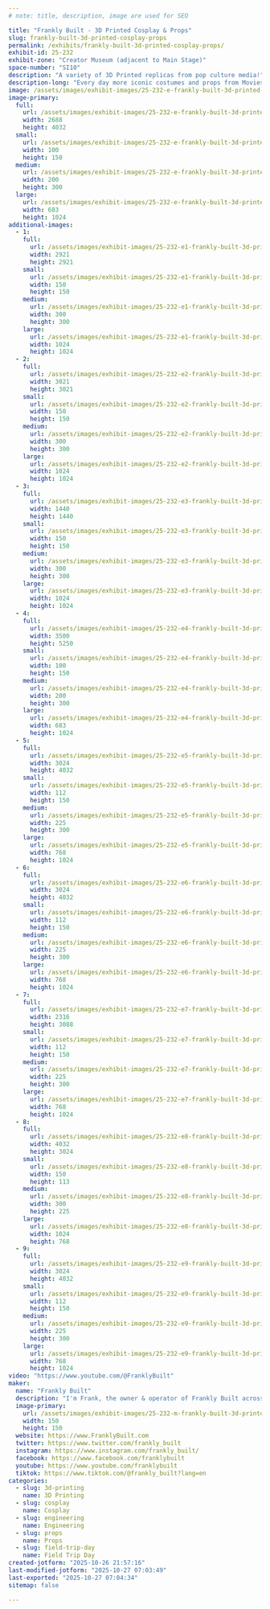 ```yaml
---
# note: title, description, image are used for SEO

title: "Frankly Built - 3D Printed Cosplay & Props"
slug: frankly-built-3d-printed-cosplay-props
permalink: /exhibits/frankly-built-3d-printed-cosplay-props/
exhibit-id: 25-232
exhibit-zone: "Creator Museum (adjacent to Main Stage)"
space-number: "SI10"
description: "A variety of 3D Printed replicas from pop culture media!"
description-long: "Every day more iconic costumes and props from Movies, TV, Video Games and Anime are created. And with the recent advancements in 3D printing we can now make these from the comfort of out own homes! Displayed are just a handful of the items I've created over the years, trying to show that this wonderful hobbies of 3D printing and Cosplay can go hand in hand!"
image: /assets/images/exhibit-images/25-232-e-frankly-built-3d-printed-cosplay-props-mk39-1-1493-200x300.jpg
image-primary: 
  full:
    url: /assets/images/exhibit-images/25-232-e-frankly-built-3d-printed-cosplay-props-mk39-1-1493-full.jpg
    width: 2688
    height: 4032
  small:
    url: /assets/images/exhibit-images/25-232-e-frankly-built-3d-printed-cosplay-props-mk39-1-1493-100x150.jpg
    width: 100
    height: 150
  medium:
    url: /assets/images/exhibit-images/25-232-e-frankly-built-3d-printed-cosplay-props-mk39-1-1493-200x300.jpg
    width: 200
    height: 300
  large:
    url: /assets/images/exhibit-images/25-232-e-frankly-built-3d-printed-cosplay-props-mk39-1-1493-683x1024.jpg
    width: 683
    height: 1024
additional-images: 
  - 1:
    full:
      url: /assets/images/exhibit-images/25-232-e1-frankly-built-3d-printed-cosplay-props-62e74bf7-3c68-4c30-a0cc-7463bd3346d5-full.jpg
      width: 2921
      height: 2921
    small:
      url: /assets/images/exhibit-images/25-232-e1-frankly-built-3d-printed-cosplay-props-62e74bf7-3c68-4c30-a0cc-7463bd3346d5-150x150.jpg
      width: 150
      height: 150
    medium:
      url: /assets/images/exhibit-images/25-232-e1-frankly-built-3d-printed-cosplay-props-62e74bf7-3c68-4c30-a0cc-7463bd3346d5-300x300.jpg
      width: 300
      height: 300
    large:
      url: /assets/images/exhibit-images/25-232-e1-frankly-built-3d-printed-cosplay-props-62e74bf7-3c68-4c30-a0cc-7463bd3346d5-1024x1024.jpg
      width: 1024
      height: 1024
  - 2:
    full:
      url: /assets/images/exhibit-images/25-232-e2-frankly-built-3d-printed-cosplay-props-afterlightimage-full.jpg
      width: 3021
      height: 3021
    small:
      url: /assets/images/exhibit-images/25-232-e2-frankly-built-3d-printed-cosplay-props-afterlightimage-150x150.jpg
      width: 150
      height: 150
    medium:
      url: /assets/images/exhibit-images/25-232-e2-frankly-built-3d-printed-cosplay-props-afterlightimage-300x300.jpg
      width: 300
      height: 300
    large:
      url: /assets/images/exhibit-images/25-232-e2-frankly-built-3d-printed-cosplay-props-afterlightimage-1024x1024.jpg
      width: 1024
      height: 1024
  - 3:
    full:
      url: /assets/images/exhibit-images/25-232-e3-frankly-built-3d-printed-cosplay-props-f864a949-2ed3-4329-b352-87cf5028fbf3-full.jpg
      width: 1440
      height: 1440
    small:
      url: /assets/images/exhibit-images/25-232-e3-frankly-built-3d-printed-cosplay-props-f864a949-2ed3-4329-b352-87cf5028fbf3-150x150.jpg
      width: 150
      height: 150
    medium:
      url: /assets/images/exhibit-images/25-232-e3-frankly-built-3d-printed-cosplay-props-f864a949-2ed3-4329-b352-87cf5028fbf3-300x300.jpg
      width: 300
      height: 300
    large:
      url: /assets/images/exhibit-images/25-232-e3-frankly-built-3d-printed-cosplay-props-f864a949-2ed3-4329-b352-87cf5028fbf3-1024x1024.jpg
      width: 1024
      height: 1024
  - 4:
    full:
      url: /assets/images/exhibit-images/25-232-e4-frankly-built-3d-printed-cosplay-props-com-apple-foundation-nsitemprovider-nxrbcj-full.jpeg
      width: 3500
      height: 5250
    small:
      url: /assets/images/exhibit-images/25-232-e4-frankly-built-3d-printed-cosplay-props-com-apple-foundation-nsitemprovider-nxrbcj-100x150.jpeg
      width: 100
      height: 150
    medium:
      url: /assets/images/exhibit-images/25-232-e4-frankly-built-3d-printed-cosplay-props-com-apple-foundation-nsitemprovider-nxrbcj-200x300.jpeg
      width: 200
      height: 300
    large:
      url: /assets/images/exhibit-images/25-232-e4-frankly-built-3d-printed-cosplay-props-com-apple-foundation-nsitemprovider-nxrbcj-683x1024.jpeg
      width: 683
      height: 1024
  - 5:
    full:
      url: /assets/images/exhibit-images/25-232-e5-frankly-built-3d-printed-cosplay-props-img-2850-full.jpg
      width: 3024
      height: 4032
    small:
      url: /assets/images/exhibit-images/25-232-e5-frankly-built-3d-printed-cosplay-props-img-2850-112x150.jpg
      width: 112
      height: 150
    medium:
      url: /assets/images/exhibit-images/25-232-e5-frankly-built-3d-printed-cosplay-props-img-2850-225x300.jpg
      width: 225
      height: 300
    large:
      url: /assets/images/exhibit-images/25-232-e5-frankly-built-3d-printed-cosplay-props-img-2850-768x1024.jpg
      width: 768
      height: 1024
  - 6:
    full:
      url: /assets/images/exhibit-images/25-232-e6-frankly-built-3d-printed-cosplay-props-img-2565-full.jpg
      width: 3024
      height: 4032
    small:
      url: /assets/images/exhibit-images/25-232-e6-frankly-built-3d-printed-cosplay-props-img-2565-112x150.jpg
      width: 112
      height: 150
    medium:
      url: /assets/images/exhibit-images/25-232-e6-frankly-built-3d-printed-cosplay-props-img-2565-225x300.jpg
      width: 225
      height: 300
    large:
      url: /assets/images/exhibit-images/25-232-e6-frankly-built-3d-printed-cosplay-props-img-2565-768x1024.jpg
      width: 768
      height: 1024
  - 7:
    full:
      url: /assets/images/exhibit-images/25-232-e7-frankly-built-3d-printed-cosplay-props-img-1228-full.jpg
      width: 2316
      height: 3088
    small:
      url: /assets/images/exhibit-images/25-232-e7-frankly-built-3d-printed-cosplay-props-img-1228-112x150.jpg
      width: 112
      height: 150
    medium:
      url: /assets/images/exhibit-images/25-232-e7-frankly-built-3d-printed-cosplay-props-img-1228-225x300.jpg
      width: 225
      height: 300
    large:
      url: /assets/images/exhibit-images/25-232-e7-frankly-built-3d-printed-cosplay-props-img-1228-768x1024.jpg
      width: 768
      height: 1024
  - 8:
    full:
      url: /assets/images/exhibit-images/25-232-e8-frankly-built-3d-printed-cosplay-props-img-8879-full.jpg
      width: 4032
      height: 3024
    small:
      url: /assets/images/exhibit-images/25-232-e8-frankly-built-3d-printed-cosplay-props-img-8879-150x113.jpg
      width: 150
      height: 113
    medium:
      url: /assets/images/exhibit-images/25-232-e8-frankly-built-3d-printed-cosplay-props-img-8879-300x225.jpg
      width: 300
      height: 225
    large:
      url: /assets/images/exhibit-images/25-232-e8-frankly-built-3d-printed-cosplay-props-img-8879-1024x768.jpg
      width: 1024
      height: 768
  - 9:
    full:
      url: /assets/images/exhibit-images/25-232-e9-frankly-built-3d-printed-cosplay-props-img-5277-full.jpg
      width: 3024
      height: 4032
    small:
      url: /assets/images/exhibit-images/25-232-e9-frankly-built-3d-printed-cosplay-props-img-5277-112x150.jpg
      width: 112
      height: 150
    medium:
      url: /assets/images/exhibit-images/25-232-e9-frankly-built-3d-printed-cosplay-props-img-5277-225x300.jpg
      width: 225
      height: 300
    large:
      url: /assets/images/exhibit-images/25-232-e9-frankly-built-3d-printed-cosplay-props-img-5277-768x1024.jpg
      width: 768
      height: 1024
video: "https://www.youtube.com/@FranklyBuilt"
maker: 
  name: "Frankly Built"
  description: "I'm Frank, the owner & operator of Frankly Built across all social media platforms! I specialize in teaching people how to blend 3D Printing with Cosplay and Prop creation all from the comfort of your home! Whether it's children to adults, I love showcasing the ever-evolving landscape of additive manufacturing buy incorporating pop culture trends and media into my creations! From Fully wearable Iron Man suits to small desktop trinkets, I can teach you how to start and where to go for all of you 3D Printing needs!"
  image-primary:
    url: /assets/images/exhibit-images/25-232-m-frankly-built-3d-printed-cosplay-props-untitled-design-1-300x300.png
    width: 150
    height: 150
  website: https://www.FranklyBuilt.com
  twitter: https://www.twitter.com/frankly_built
  instagram: https://www.instagram.com/frankly_built/
  facebook: https://www.facebook.com/franklybuilt
  youtube: https://www.youtube.com/franklybuilt
  tiktok: https://www.tiktok.com/@frankly_built?lang=en
categories: 
  - slug: 3d-printing
    name: 3D Printing
  - slug: cosplay
    name: Cosplay
  - slug: engineering
    name: Engineering
  - slug: props
    name: Props
  - slug: field-trip-day
    name: Field Trip Day
created-jotform: "2025-10-26 21:57:16"
last-modified-jotform: "2025-10-27 07:03:49"
last-exported: "2025-10-27 07:04:34"
sitemap: false

---
```


